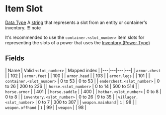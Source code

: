# Item Slot
[Data Type](../data_types.md)
A [string](string.md) that represents a slot from an entity or container's inventory.
!!! note
    
  It's recommended to use the `container.<slot_number>` item slots for representing the slots of a power that uses the [Inventory (Power Type)](../power_types/inventory.md)
## Fields

 | Name | Valid `<slot_number>` | Mapped index | 
|---|---|---|---|
 | `armor.chest` |   | 102 | 
 | `armor.feet` |   | 100 | 
 | `armor.head` |   | 103 | 
 | `armor.legs` |   | 101 | 
 | `container.<slot_number>` | 0 to 53 | 0 to 53 | 
 | `enderchest.<slot_number>` | 0 to 26 | 200 to 226 | 
 | `horse.<slot_number>` | 0 to 14 | 500 to 514 | 
 | `horse.armor` |   | 401 | 
 | `horse.saddle` |   | 400 | 
 | `hotbar.<slot_number>` | 0 to 8 | 0 to 8 | 
 | `inventory.<slot_number>` | 0 to 26 | 9 to 35 | 
 | `villager.<slot_number>` | 0 to 7 | 300 to 307 | 
 | `weapon.mainhand` | `1` | 98 | 
 | `weapon.offhand` | `1` | 99 | 
 | `weapon` |  | 98 | 

